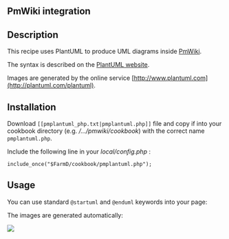 ## PmWiki integration



## Description
This recipe uses PlantUML to produce UML diagrams inside [PmWiki](http://www.pmwiki.org).

The syntax is described on the [PlantUML website](http://plantuml.com).

Images are generated by the online service [http://www.plantuml.com](http://plantuml.com/plantuml).




## Installation

Download ``[[pmplantuml_php.txt|pmplantuml.php]]`` file and copy if into your cookbook directory (e.g. */.../pmwiki/cookbook*)
with the correct name ``pmplantuml.php``.

Include the following line in your *local/config.php* :

```
include_once("$FarmD/cookbook/pmplantuml.php");
```



## Usage

You can use standard ``@startuml`` and ``@enduml`` keywords into your page:

The images are generated automatically:

![](pmwiki03.png)




